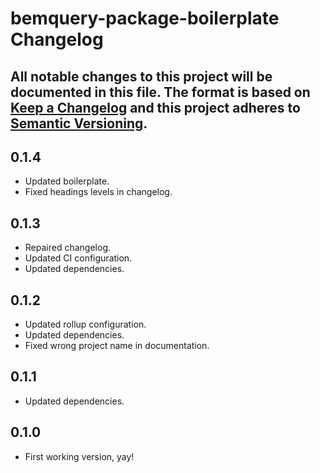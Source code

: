 # bemquery-package-boilerplate Changelog

All notable changes to this project will be documented in this file.
The format is based on [Keep a Changelog](http://keepachangelog.com/)
and this project adheres to [Semantic Versioning](http://semver.org/).
---

## 0.1.4

* Updated boilerplate.
* Fixed headings levels in changelog.

## 0.1.3

* Repaired changelog.
* Updated CI configuration.
* Updated dependencies.

## 0.1.2

* Updated rollup configuration.
* Updated dependencies.
* Fixed wrong project name in documentation.

## 0.1.1

* Updated dependencies.

## 0.1.0

* First working version, yay!

